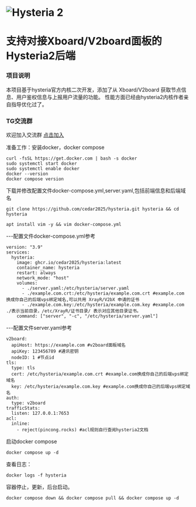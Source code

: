 # ![Hysteria 2](logo.svg)

# 支持对接Xboard/V2board面板的Hysteria2后端

### 项目说明
本项目基于hysteria官方内核二次开发，添加了从 Xboard/V2board 获取节点信息、用户鉴权信息与上报用户流量的功能。
性能方面已经由hysteria2内核作者亲自指导优化过了。

### TG交流群
欢迎加入交流群 [点击加入](https://t.me/+DcRt8AB2VbI2Yzc1)

准备工作：安装docker，docker compose
```
curl -fsSL https://get.docker.com | bash -s docker
sudo systemctl start docker
sudo systemctl enable docker
docker --version
docker compose version
```
下载并修改配置文件docker-compose.yml,server.yaml,包括前端信息和后端域名
```
git clone https://github.com/cedar2025/hysteria.git hysteria && cd hysteria
```
```
apt install vim -y && vim docker-compose.yml
```
---配置文件docker-compose.yml参考
```
version: "3.9"
services:
  hysteria:
    image: ghcr.io/cedar2025/hysteria:latest
    container_name: hysteria
    restart: always
    network_mode: "host"
    volumes:
      - ./server.yaml:/etc/hysteria/server.yaml
      - ./example.com.crt:/etc/hysteria/example.com.crt #example.com 换成你自己的后端vps绑定域名,可以共用 XrayR/V2bX 申请的证书
      - ./example.com.key:/etc/hysteria/example.com.key #example.com ./表示当前目录，/etc/XrayR/证书目录/ 表示对应其他目录证书。
    command: ["server", "-c", "/etc/hysteria/server.yaml"]
```
---配置文件server.yaml参考
```
v2board:
  apiHost: https://example.com #v2board面板域名
  apiKey: 123456789 #通讯密钥
  nodeID: 1 #节点id
tls:
  type: tls
  cert: /etc/hysteria/example.com.crt #example.com换成你自己的后端vps绑定域名
  key: /etc/hysteria/example.com.key #example.com换成你自己的后端vps绑定域名
auth:
  type: v2board
trafficStats:
  listen: 127.0.0.1:7653
acl: 
  inline: 
    - reject(pincong.rocks) #acl规则自行查阅hysteria2文档
```
启动docker compose
```
docker compose up -d
```
查看日志：
```
docker logs -f hysteria
```
容器停止，更新，后台启动。
```
docker compose down && docker compose pull && docker compose up -d
```
